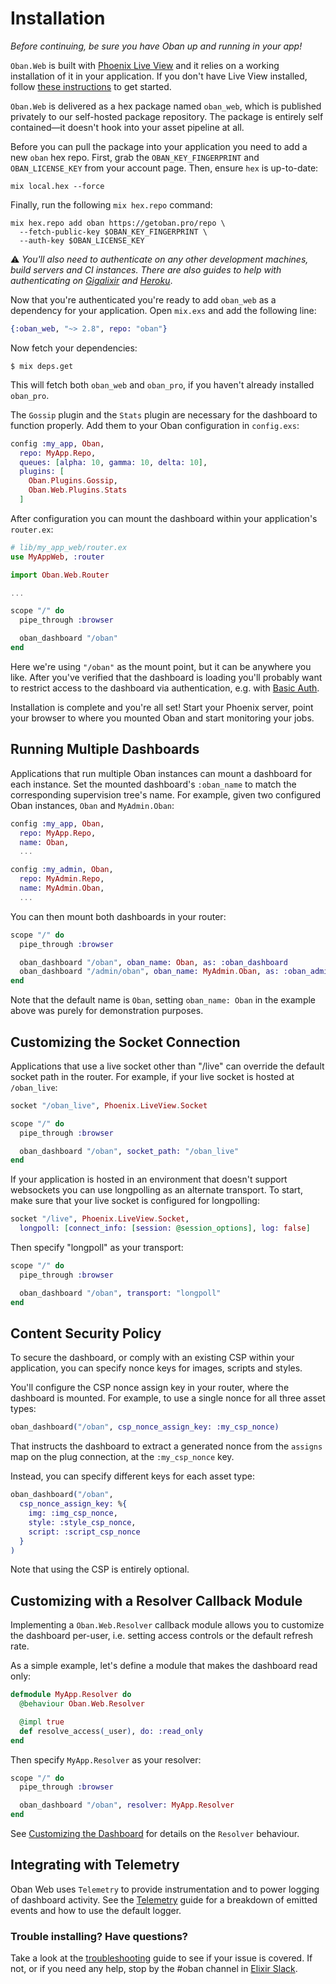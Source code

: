 # Installation

_Before continuing, be sure you have Oban up and running in your app!_

`Oban.Web` is built with [Phoenix Live View][plv] and it relies on a working
installation of it in your application. If you don't have Live View
installed, follow [these instructions][lvi] to get started.

`Oban.Web` is delivered as a hex package named `oban_web`, which is published
privately to our self-hosted package repository. The package is entirely self
contained—it doesn't hook into your asset pipeline at all.

Before you can pull the package into your application you need to add a new
`oban` hex repo. First, grab the `OBAN_KEY_FINGERPRINT` and `OBAN_LICENSE_KEY`
from your account page. Then, ensure `hex` is up-to-date:

```console
mix local.hex --force
```

Finally, run the following `mix hex.repo` command:

```console
mix hex.repo add oban https://getoban.pro/repo \
  --fetch-public-key $OBAN_KEY_FINGERPRINT \
  --auth-key $OBAN_LICENSE_KEY
```

⚠️ _You'll also need to authenticate on any other development machines, build
servers and CI instances. There are also guides to help with authenticating on
[Gigalixir][gi] and [Heroku][he]_.

Now that you're authenticated you're ready to add `oban_web` as a dependency for
your application. Open `mix.exs` and add the following line:

```elixir
{:oban_web, "~> 2.8", repo: "oban"}
```

Now fetch your dependencies:

```console
$ mix deps.get
```

This will fetch both `oban_web` and `oban_pro`, if you haven't already installed
`oban_pro`.

The `Gossip` plugin and the `Stats` plugin are necessary for the dashboard to
function properly. Add them to your Oban configuration in `config.exs`:

```elixir
config :my_app, Oban,
  repo: MyApp.Repo,
  queues: [alpha: 10, gamma: 10, delta: 10],
  plugins: [
    Oban.Plugins.Gossip,
    Oban.Web.Plugins.Stats
  ]
```

After configuration you can mount the dashboard within your application's
`router.ex`:

```elixir
# lib/my_app_web/router.ex
use MyAppWeb, :router

import Oban.Web.Router

...

scope "/" do
  pipe_through :browser

  oban_dashboard "/oban"
end
```

Here we're using `"/oban"` as the mount point, but it can be anywhere you like.
After you've verified that the dashboard is loading you'll probably want to
restrict access to the dashboard via authentication, e.g. with [Basic Auth][ba].

Installation is complete and you're all set! Start your Phoenix server, point
your browser to where you mounted Oban and start monitoring your jobs.

## Running Multiple Dashboards

Applications that run multiple Oban instances can mount a dashboard for each
instance. Set the mounted dashboard's `:oban_name` to match the corresponding
supervision tree's name. For example, given two configured Oban instances,
`Oban` and `MyAdmin.Oban`:

```elixir
config :my_app, Oban,
  repo: MyApp.Repo,
  name: Oban,
  ...

config :my_admin, Oban,
  repo: MyAdmin.Repo,
  name: MyAdmin.Oban,
  ...
```

You can then mount both dashboards in your router:

```elixir
scope "/" do
  pipe_through :browser

  oban_dashboard "/oban", oban_name: Oban, as: :oban_dashboard
  oban_dashboard "/admin/oban", oban_name: MyAdmin.Oban, as: :oban_admin_dashboard
end
```

Note that the default name is `Oban`, setting `oban_name: Oban` in the example
above was purely for demonstration purposes.

## Customizing the Socket Connection

Applications that use a live socket other than "/live" can override the default
socket path in the router. For example, if your live socket is hosted at
`/oban_live`:

```elixir
socket "/oban_live", Phoenix.LiveView.Socket

scope "/" do
  pipe_through :browser

  oban_dashboard "/oban", socket_path: "/oban_live"
end
```

If your application is hosted in an environment that doesn't support websockets
you can use longpolling as an alternate transport. To start, make sure that your
live socket is configured for longpolling:

```elixir
socket "/live", Phoenix.LiveView.Socket,
  longpoll: [connect_info: [session: @session_options], log: false]
```

Then specify "longpoll" as your transport:

```elixir
scope "/" do
  pipe_through :browser

  oban_dashboard "/oban", transport: "longpoll"
end
```

## Content Security Policy

To secure the dashboard, or comply with an existing CSP within your application,
you can specify nonce keys for images, scripts and styles.

You'll configure the CSP nonce assign key in your router, where the dashboard is
mounted. For example, to use a single nonce for all three asset types:

```elixir
oban_dashboard("/oban", csp_nonce_assign_key: :my_csp_nonce)
```

That instructs the dashboard to extract a generated nonce from the `assigns` map
on the plug connection, at the `:my_csp_nonce` key.

Instead, you can specify different keys for each asset type:

```elixir
oban_dashboard("/oban",
  csp_nonce_assign_key: %{
    img: :img_csp_nonce,
    style: :style_csp_nonce,
    script: :script_csp_nonce
  }
)
```

Note that using the CSP is entirely optional.

## Customizing with a Resolver Callback Module

Implementing a `Oban.Web.Resolver` callback module allows you to customize the
dashboard per-user, i.e. setting access controls or the default refresh rate.

As a simple example, let's define a module that makes the dashboard read only:

```elixir
defmodule MyApp.Resolver do
  @behaviour Oban.Web.Resolver

  @impl true
  def resolve_access(_user), do: :read_only
end
```

Then specify `MyApp.Resolver` as your resolver:

```elixir
scope "/" do
  pipe_through :browser

  oban_dashboard "/oban", resolver: MyApp.Resolver
end
```

See [Customizing the Dashboard][cus] for details on the `Resolver` behaviour.

## Integrating with Telemetry

Oban Web uses `Telemetry` to provide instrumentation and to power logging
of dashboard activity. See the [Telemetry][tel] guide for a breakdown of emitted
events and how to use the default logger.

### Trouble installing? Have questions?

Take a look at the [troubleshooting][faq] guide to see if your issue is covered.
If not, or if you need any help, stop by the #oban channel in [Elixir Slack][sla].

[plv]: https://github.com/phoenixframework/phoenix_live_view
[lvi]: https://github.com/phoenixframework/phoenix_live_view#installation
[faq]: web_troubleshooting.html
[cus]: web_customizing.html
[tel]: web_telemetry.html
[sla]: https://elixir-slackin.herokuapp.com
[ba]: https://hexdocs.pm/basic_auth/readme.html
[gi]: pro_installation.html#authorizing-on-gigalixir
[he]: pro_installation.html#authorizing-on-heroku
